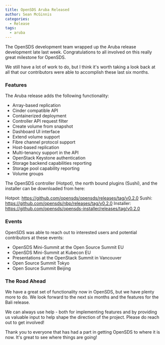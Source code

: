```yaml
---
title: OpenSDS Aruba Released
author: Sean McGinnis
categories:
  - Release
tags:
  - aruba
---
```


The OpenSDS development team wrapped up the Aruba release development late
last week. Congratulations to all involved on this really great milestone for
OpenSDS.

We still have a lot of work to do, but I think it's worth taking a look back at
all that our contributors were able to accomplish these last six months.

### Features

The Aruba release adds the following functionality:

* Array-based replication
* Cinder compatible API
* Containerized deployment
* Controller API request filter
* Create volume from snapshot
* Dashboard UI interface
* Extend volume support
* Fibre channel protocol support
* Host-based replication
* Multi-tenancy support in the API
* OpenStack Keystone authentication
* Storage backend capabilities reporting
* Storage pool capability reporting
* Volume groups

The OpenSDS controller (Hotpot), the north bound plugins (Sushi), and the
installer can be downloaded from here:

Hotpot: https://github.com/opensds/opensds/releases/tag/v0.2.0
Sushi: https://github.com/opensds/nbp/releases/tag/v0.2.0
Installer: https://github.com/opensds/opensds-installer/releases/tag/v0.2.0

### Events

OpenSDS was able to reach out to interested users and potential contributors at
these events:

* OpenSDS Mini-Summit at the Open Source Summit EU
* OpenSDS Mini-Summit at Kubecon EU
* Presentations at the OpenStack Summit in Vancouver
* Open Source Summit Tokyo
* Open Source Summit Beijing

### The Road Ahead

We have a great set of functionality now in OpenSDS, but we have plenty more to
do. We look forward to the next six months and the features for the Bali
release.

We can always use help - both for implementing features and by providing us
valuable input to help shape the direction of the project. Please do reach out
to get involved!

Thank you to everyone that has had a part in getting OpenSDS to where it is
now. It's great to see where things are going!

